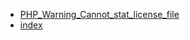 * [PHP_Warning_Cannot_stat_license_file](PHP_Warning_Cannot_stat_license_file.md)
* [index](index.md)
